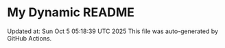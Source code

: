 # My Dynamic README
Updated at: Sun Oct  5 05:18:39 UTC 2025
This file was auto-generated by GitHub Actions.
